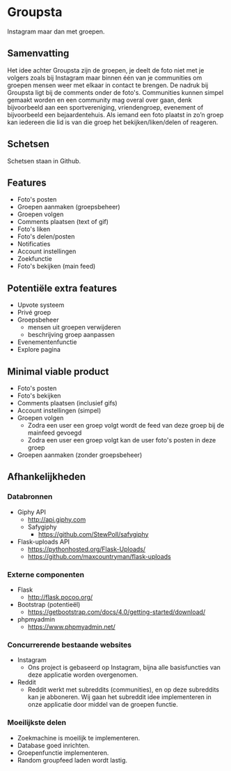 # Groupsta
Instagram maar dan met groepen.

## Samenvatting
Het idee achter Groupsta zijn de groepen, je deelt de foto niet met je volgers zoals bij Instagram maar binnen één van je communities om groepen mensen weer met elkaar in contact te brengen. De nadruk bij Groupsta ligt bij de comments onder de foto's. Communities kunnen simpel gemaakt worden en een community mag overal over gaan, denk bijvoorbeeld aan een sportvereniging, vriendengroep, evenement of bijvoorbeeld een bejaardentehuis. Als iemand een foto plaatst in zo’n groep kan iedereen die lid is van die groep het bekijken/liken/delen of reageren.

## Schetsen
Schetsen staan in Github.

## Features
- Foto's posten
- Groepen aanmaken (groepsbeheer)
- Groepen volgen
- Comments plaatsen (text of gif)
- Foto's liken
- Foto's delen/posten
- Notificaties
- Account instellingen
- Zoekfunctie
- Foto's bekijken (main feed)

## Potentiële extra features
- Upvote systeem
- Privé groep
- Groepsbeheer
  - mensen uit groepen verwijderen
  - beschrijving groep aanpassen
- Evenementenfunctie
- Explore pagina

## Minimal viable product
- Foto's posten
- Foto's bekijken
- Comments plaatsen (inclusief gifs)
- Account instellingen (simpel)
- Groepen volgen
  - Zodra een user een groep volgt wordt de feed van deze groep bij de mainfeed gevoegd
  - Zodra een user een groep volgt kan de user foto's posten in deze groep
- Groepen aanmaken (zonder groepsbeheer)

## Afhankelijkheden

### Databronnen
- Giphy API
  - http://api.giphy.com
  - Safygiphy
    - https://github.com/StewPoll/safygiphy
- Flask-uploads API
  - https://pythonhosted.org/Flask-Uploads/
  - https://github.com/maxcountryman/flask-uploads

### Externe componenten
- Flask
  - http://flask.pocoo.org/
- Bootstrap (potentieël)
  - https://getbootstrap.com/docs/4.0/getting-started/download/ 
- phpmyadmin
  - https://www.phpmyadmin.net/

### Concurrerende bestaande websites
- Instagram
  - Ons project is gebaseerd op Instagram, bijna alle basisfuncties van deze applicatie worden overgenomen.
- Reddit
  - Reddit werkt met subreddits (communities), en op deze subreddits kan je abboneren. Wij gaan het subreddit idee implementeren in onze applicatie door middel van de groepen functie.

### Moeilijkste delen
- Zoekmachine is moeilijk te implementeren.
- Database goed inrichten.
- Groepenfunctie implementeren.
- Random groupfeed laden wordt lastig.
